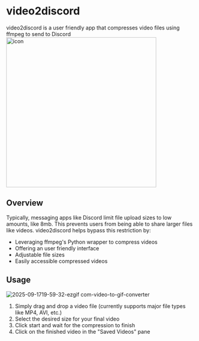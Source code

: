 # video2discord
video2discord is a user friendly app that compresses video files using ffmpeg to send to Discord
<img width="400" height="400" alt="icon" src="https://github.com/user-attachments/assets/9dffa6db-2023-4d3e-b132-559035722258" />

## Overview

Typically, messaging apps like Discord limit file upload sizes to low amounts, like 8mb. This prevents users from being able to share larger files like videos.
video2discord helps bypass this restriction by:
- Leveraging ffmpeg's Python wrapper to compress videos
- Offering an user friendly interface
- Adjustable file sizes
- Easily accessible compressed videos

## Usage
![2025-09-1719-59-32-ezgif com-video-to-gif-converter](https://github.com/user-attachments/assets/ea575a4c-23cf-4478-8528-d8a9de090dd9)

1. Simply drag and drop a video file (currently supports major file types like MP4, AVI, etc.)
2. Select the desired size for your final video
3. Click start and wait for the compression to finish
4. Click on the finished video in the "Saved Videos" pane
